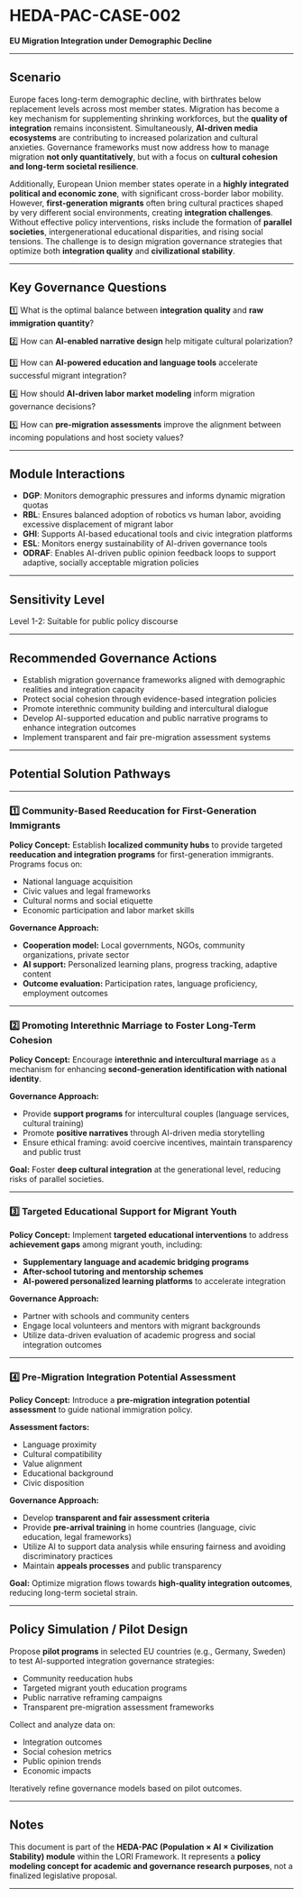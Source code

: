 # HEDA-PAC-CASE-002
**EU Migration Integration under Demographic Decline**

---

## Scenario

Europe faces long-term demographic decline, with birthrates below replacement levels across most member states.
Migration has become a key mechanism for supplementing shrinking workforces, but the **quality of integration** remains inconsistent.
Simultaneously, **AI-driven media ecosystems** are contributing to increased polarization and cultural anxieties.
Governance frameworks must now address how to manage migration **not only quantitatively**, but with a focus on **cultural cohesion and long-term societal resilience**.

Additionally, European Union member states operate in a **highly integrated political and economic zone**, with significant cross-border labor mobility.
However, **first-generation migrants** often bring cultural practices shaped by very different social environments, creating **integration challenges**.
Without effective policy interventions, risks include the formation of **parallel societies**, intergenerational educational disparities, and rising social tensions.
The challenge is to design migration governance strategies that optimize both **integration quality** and **civilizational stability**.

---

## Key Governance Questions

1️⃣ What is the optimal balance between **integration quality** and **raw immigration quantity**?

2️⃣ How can **AI-enabled narrative design** help mitigate cultural polarization?

3️⃣ How can **AI-powered education and language tools** accelerate successful migrant integration?

4️⃣ How should **AI-driven labor market modeling** inform migration governance decisions?

5️⃣ How can **pre-migration assessments** improve the alignment between incoming populations and host society values?

---

## Module Interactions

- **DGP**: Monitors demographic pressures and informs dynamic migration quotas
- **RBL**: Ensures balanced adoption of robotics vs human labor, avoiding excessive displacement of migrant labor
- **GHI**: Supports AI-based educational tools and civic integration platforms
- **ESL**: Monitors energy sustainability of AI-driven governance tools
- **ODRAF**: Enables AI-driven public opinion feedback loops to support adaptive, socially acceptable migration policies

---



## Sensitivity Level

Level 1-2: Suitable for public policy discourse

---

## Recommended Governance Actions

- Establish migration governance frameworks aligned with demographic realities and integration capacity
- Protect social cohesion through evidence-based integration policies
- Promote interethnic community building and intercultural dialogue
- Develop AI-supported education and public narrative programs to enhance integration outcomes
- Implement transparent and fair pre-migration assessment systems

---

## Potential Solution Pathways

---

### 1️⃣ Community-Based Reeducation for First-Generation Immigrants

**Policy Concept:**
Establish **localized community hubs** to provide targeted **reeducation and integration programs** for first-generation immigrants.
Programs focus on:
- National language acquisition
- Civic values and legal frameworks
- Cultural norms and social etiquette
- Economic participation and labor market skills

**Governance Approach:**
- **Cooperation model:** Local governments, NGOs, community organizations, private sector
- **AI support:** Personalized learning plans, progress tracking, adaptive content
- **Outcome evaluation:** Participation rates, language proficiency, employment outcomes

---

### 2️⃣ Promoting Interethnic Marriage to Foster Long-Term Cohesion

**Policy Concept:**
Encourage **interethnic and intercultural marriage** as a mechanism for enhancing **second-generation identification with national identity**.

**Governance Approach:**
- Provide **support programs** for intercultural couples (language services, cultural training)
- Promote **positive narratives** through AI-driven media storytelling
- Ensure ethical framing: avoid coercive incentives, maintain transparency and public trust

**Goal:** Foster **deep cultural integration** at the generational level, reducing risks of parallel societies.

---

### 3️⃣ Targeted Educational Support for Migrant Youth

**Policy Concept:**
Implement **targeted educational interventions** to address **achievement gaps** among migrant youth, including:
- **Supplementary language and academic bridging programs**
- **After-school tutoring and mentorship schemes**
- **AI-powered personalized learning platforms** to accelerate integration

**Governance Approach:**
- Partner with schools and community centers
- Engage local volunteers and mentors with migrant backgrounds
- Utilize data-driven evaluation of academic progress and social integration outcomes

---

### 4️⃣ Pre-Migration Integration Potential Assessment

**Policy Concept:**
Introduce a **pre-migration integration potential assessment** to guide national immigration policy.

**Assessment factors:**
- Language proximity
- Cultural compatibility
- Value alignment
- Educational background
- Civic disposition

**Governance Approach:**
- Develop **transparent and fair assessment criteria**
- Provide **pre-arrival training** in home countries (language, civic education, legal frameworks)
- Utilize AI to support data analysis while ensuring fairness and avoiding discriminatory practices
- Maintain **appeals processes** and public transparency

**Goal:** Optimize migration flows towards **high-quality integration outcomes**, reducing long-term societal strain.

---

## Policy Simulation / Pilot Design

Propose **pilot programs** in selected EU countries (e.g., Germany, Sweden) to test AI-supported integration governance strategies:
- Community reeducation hubs
- Targeted migrant youth education programs
- Public narrative reframing campaigns
- Transparent pre-migration assessment frameworks

Collect and analyze data on:
- Integration outcomes
- Social cohesion metrics
- Public opinion trends
- Economic impacts

Iteratively refine governance models based on pilot outcomes.

---

## Notes

This document is part of the **HEDA-PAC (Population × AI × Civilization Stability) module** within the LORI Framework.
It represents a **policy modeling concept for academic and governance research purposes**, not a finalized legislative proposal.

---
